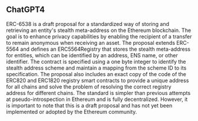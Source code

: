 ## ChatGPT4

ERC-6538 is a draft proposal for a standardized way of storing and retrieving an entity's stealth meta-address on the Ethereum blockchain. The goal is to enhance privacy capabilities by enabling the recipient of a transfer to remain anonymous when receiving an asset. The proposal extends ERC-5564 and defines an ERC5564Registry that stores the stealth meta-address for entities, which can be identified by an address, ENS name, or other identifier. The contract is specified using a one byte integer to identify the stealth address scheme and maintain a mapping from the scheme ID to its specification. The proposal also includes an exact copy of the code of the ERC820 and ERC1820 registry smart contracts to provide a unique address for all chains and solve the problem of resolving the correct registry address for different chains. The standard is simpler than previous attempts at pseudo-introspection in Ethereum and is fully decentralized. However, it is important to note that this is a draft proposal and has not yet been implemented or adopted by the Ethereum community.
